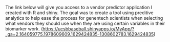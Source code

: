 The link below will give you access to a vendor predictor application I created with R and shiny. The goal was to create a tool using preditive analytics to help ease the process for genentech scientists when selecting what vendors they should use when they are using certain variables in their biomarker work.
(https://ucsbbaseball.shinyapps.io/MyApp/?_ga=2.164059775.1978609609.1629424835-1308602783.1629424835)
